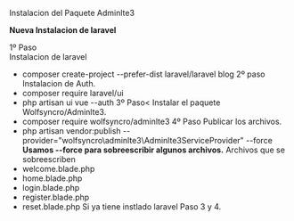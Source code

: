 Instalacion del Paquete Adminlte3

<b>Nueva Instalacion de laravel</b>

1º Paso<br>
Instalacion de laravel <br>
- composer create-project --prefer-dist laravel/laravel blog
2º paso<br>
Instalacion de Auth.<br>
- composer require laravel/ui
- php artisan ui vue --auth
3º Paso<
Instalar el paquete Wolfsyncro/Adminlte3.<br>
- composer require wolfsyncro/adminlte3
4º Paso
Publicar los archivos.
- php artisan vendor:publish --provider="wolfsyncro\adminlte3\Adminlte3ServiceProvider" --force
<b>Usamos --force para sobreescribir algunos archivos.</b>
Archivos que se sobreescriben
- welcome.blade.php
- home.blade.php
- login.blade.php
- register.blade.php
- reset.blade.php
Si ya tiene instlado laravel Paso 3 y 4.
